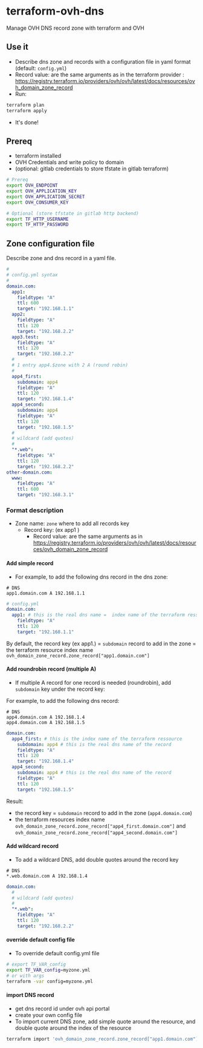 # terraform-ovh-dns

Manage OVH DNS record zone with terraform and OVH


## Use it
- Describe dns zone and records with a configuration file in yaml format (default: `config.yml`)
- Record value: are the same arguments as in the terraform provider : https://registry.terraform.io/providers/ovh/ovh/latest/docs/resources/ovh_domain_zone_record
- Run:
```bash
terraform plan
terraform apply
```
- It's done!

## Prereq
- terraform installed
- OVH Credentials and write policy to domain
- (optional: gitlab credentials to store tfstate in gitlab terraform)

```bash
# Prereq
export OVH_ENDPOINT
export OVH_APPLICATION_KEY
export OVH_APPLICATION_SECRET
export OVH_CONSUMER_KEY

# Optional (store tfstate in gitlab http backend)
export TF_HTTP_USERNAME
export TF_HTTP_PASSWORD
```

## Zone configuration file

Describe zone and dns record in a yaml file.

```yaml
#
# config.yml syntax
#
domain.com:
  app1:
    fieldtype: "A"
    ttl: 600
    target: "192.168.1.1"
  app2:
    fieldtype: "A"
    ttl: 120
    target: "192.168.2.2"
  app3.test:
    fieldtype: "A"
    ttl: 120
    target: "192.168.2.2"
  #
  # 1 entry app4.$zone with 2 A (round robin)
  #
  app4_first:
    subdomain: app4
    fieldtype: "A"
    ttl: 120
    target: "192.168.1.4"
  app4_second:
    subdomain: app4
    fieldtype: "A"
    ttl: 120
    target: "192.168.1.5"
  #
  # wildcard (add quotes)
  #
  "*.web":
    fieldtype: "A"
    ttl: 120
    target: "192.168.2.2"
other-domain.com:
  www:
    fieldtype: "A"
    ttl: 600
    target: "192.168.3.1"
```

### Format description

- Zone name: `zone` where to add all records key
  - Record key: (ex app1 )
    - Record value: are the same arguments as in https://registry.terraform.io/providers/ovh/ovh/latest/docs/resources/ovh_domain_zone_record

#### Add simple record
- For example, to add the following dns record in the dns zone:

```
# DNS
app1.domain.com A 192.168.1.1
```

```yaml
# config.yml
domain.com:
  app1: # this is the real dns name =  index name of the terraform ressource
    fieldtype: "A"
    ttl: 120
    target: "192.168.1.1"
```

By default, the record key (ex app1.) = `subdomain` record to add in the zone = the terraform resource index name `ovh_domain_zone_record.zone_record["app1.domain.com"]`


#### Add roundrobin record (multiple A)

- If multiple A record for one record is needed (roundrobin), add `subdomain` key under the record key:

For example, to add the following dns record:
```
# DNS
app4.domain.com A 192.168.1.4
app4.domain.com A 192.168.1.5
```

```yaml
domain.com:
  app4_first: # this is the index name of the terraform ressource
    subdomain: app4 # this is the real dns name of the record
    fieldtype: "A"
    ttl: 120
    target: "192.168.1.4"
  app4_second:
    subdomain: app4 # this is the real dns name of the record
    fieldtype: "A"
    ttl: 120
    target: "192.168.1.5"
```
Result:
  - the record key = `subdomain` record to add in the zone (`app4.domain.com`)
  - the terraform resources index name `ovh_domain_zone_record.zone_record["app4_first.domain.com"]` and `ovh_domain_zone_record.zone_record["app4_second.domain.com"]`

#### Add wildcard record

- To add a wildcard DNS, add double quotes around the record key
```
# DNS
*.web.domain.com A 192.168.1.4
```

```yaml
domain.com:
  #
  # wildcard (add quotes)
  #
  "*.web":
    fieldtype: "A"
    ttl: 120
    target: "192.168.2.2"
```

#### override default config file
- To override default config.yml file

```bash
# export TF_VAR_config
export TF_VAR_config=myzone.yml
# or with args
terraform -var config=myzone.yml
```

#### import DNS record

- get dns record id under ovh api portal
- create your own config file
- To import current DNS zone, add simple quote around the resource, and double quote around the index of the resource

```bash
terraform import 'ovh_domain_zone_record.zone_record["app1.domain.com"]' 1234567890.domain.com
```
